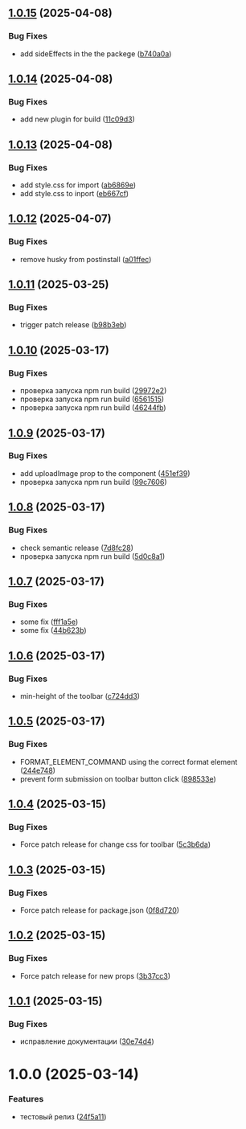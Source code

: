 ## [1.0.15](https://github.com/GmallPlatform/texteditor-lexical/compare/v1.0.14...v1.0.15) (2025-04-08)


### Bug Fixes

* add sideEffects in the the packege ([b740a0a](https://github.com/GmallPlatform/texteditor-lexical/commit/b740a0a43cc466c4cc8bc6eabe2304c3174aae7b))

## [1.0.14](https://github.com/GmallPlatform/texteditor-lexical/compare/v1.0.13...v1.0.14) (2025-04-08)


### Bug Fixes

* add new plugin for build ([11c09d3](https://github.com/GmallPlatform/texteditor-lexical/commit/11c09d3f474c57dbdcdaeaa32514a40cef046b95))

## [1.0.13](https://github.com/GmallPlatform/texteditor-lexical/compare/v1.0.12...v1.0.13) (2025-04-08)


### Bug Fixes

* add style.css for import ([ab6869e](https://github.com/GmallPlatform/texteditor-lexical/commit/ab6869e4b4988765563f3b1b5d4ac2c878722282))
* add style.css to inport ([eb667cf](https://github.com/GmallPlatform/texteditor-lexical/commit/eb667cf3b90f7f63b21659774cd1dd860c544e2c))

## [1.0.12](https://github.com/GmallPlatform/texteditor-lexical/compare/v1.0.11...v1.0.12) (2025-04-07)


### Bug Fixes

* remove husky from postinstall ([a01ffec](https://github.com/GmallPlatform/texteditor-lexical/commit/a01ffecf89e4e0fffad31243f22a02a901b4c912))

## [1.0.11](https://github.com/GmallPlatform/texteditor-lexical/compare/v1.0.10...v1.0.11) (2025-03-25)


### Bug Fixes

* trigger patch release ([b98b3eb](https://github.com/GmallPlatform/texteditor-lexical/commit/b98b3eb747f200f246c8f98a38186d12fb4177fa))

## [1.0.10](https://github.com/GmallPlatform/texteditor-lexical/compare/v1.0.9...v1.0.10) (2025-03-17)


### Bug Fixes

* проверка запуска npm run build ([29972e2](https://github.com/GmallPlatform/texteditor-lexical/commit/29972e28abf1ba75a461f7eda10542f19ec6c89d))
* проверка запуска npm run build ([6561515](https://github.com/GmallPlatform/texteditor-lexical/commit/65615157a8b10c596eb568547176fe73b20bd3af))
* проверка запуска npm run build ([46244fb](https://github.com/GmallPlatform/texteditor-lexical/commit/46244fb529e9bdaaafcee12a4d9638a1dfc7907b))

## [1.0.9](https://github.com/GmallPlatform/texteditor-lexical/compare/v1.0.8...v1.0.9) (2025-03-17)


### Bug Fixes

* add uploadImage prop to the component ([451ef39](https://github.com/GmallPlatform/texteditor-lexical/commit/451ef39a4cde87ab5508e5ffd01ba71f71b09050))
* проверка запуска npm run build ([99c7606](https://github.com/GmallPlatform/texteditor-lexical/commit/99c7606370cfccf71296fc7096eeacebd0b297f9))

## [1.0.8](https://github.com/GmallPlatform/texteditor-lexical/compare/v1.0.7...v1.0.8) (2025-03-17)


### Bug Fixes

* check  semantic release ([7d8fc28](https://github.com/GmallPlatform/texteditor-lexical/commit/7d8fc28c471a48c63ee3a6561539929e163e095a))
* проверка запуска npm run build ([5d0c8a1](https://github.com/GmallPlatform/texteditor-lexical/commit/5d0c8a10c9e01252e5a420f067818ff0c2d35079))

## [1.0.7](https://github.com/GmallPlatform/texteditor-lexical/compare/v1.0.6...v1.0.7) (2025-03-17)


### Bug Fixes

* some fix ([fff1a5e](https://github.com/GmallPlatform/texteditor-lexical/commit/fff1a5e25dd339ff3f7fe70a4d0d974a56584f01))
* some fix ([44b623b](https://github.com/GmallPlatform/texteditor-lexical/commit/44b623b531d29efe8e0bcc2a27dd7eeced8ea4cc))

## [1.0.6](https://github.com/GmallPlatform/texteditor-lexical/compare/v1.0.5...v1.0.6) (2025-03-17)


### Bug Fixes

* min-height of the toolbar ([c724dd3](https://github.com/GmallPlatform/texteditor-lexical/commit/c724dd39f78e18336d2e55d80444b75414dbe3d2))

## [1.0.5](https://github.com/GmallPlatform/texteditor-lexical/compare/v1.0.4...v1.0.5) (2025-03-17)


### Bug Fixes

* FORMAT_ELEMENT_COMMAND using the correct format element ([244e748](https://github.com/GmallPlatform/texteditor-lexical/commit/244e748a28d329baf68784f2f617d2059ca90f2a))
* prevent form submission on toolbar button click ([898533e](https://github.com/GmallPlatform/texteditor-lexical/commit/898533e5cf8d1ec7d91bd0621ee565a9c9b07d04))

## [1.0.4](https://github.com/GmallPlatform/texteditor-lexical/compare/v1.0.3...v1.0.4) (2025-03-15)


### Bug Fixes

* Force patch release for change css for toolbar ([5c3b6da](https://github.com/GmallPlatform/texteditor-lexical/commit/5c3b6da7768293c375f8ace9555ba5b443849498))

## [1.0.3](https://github.com/GmallPlatform/texteditor-lexical/compare/v1.0.2...v1.0.3) (2025-03-15)


### Bug Fixes

* Force patch release for package.json ([0f8d720](https://github.com/GmallPlatform/texteditor-lexical/commit/0f8d720de2df19da2c7f0be5c8b2b309e82403c2))

## [1.0.2](https://github.com/GmallPlatform/texteditor-lexical/compare/v1.0.1...v1.0.2) (2025-03-15)


### Bug Fixes

* Force patch release for new props ([3b37cc3](https://github.com/GmallPlatform/texteditor-lexical/commit/3b37cc302af56e03dfd903fc5c4bbd320445f5a6))

## [1.0.1](https://github.com/GmallPlatform/texteditor-lexical/compare/v1.0.0...v1.0.1) (2025-03-15)


### Bug Fixes

* исправление документации ([30e74d4](https://github.com/GmallPlatform/texteditor-lexical/commit/30e74d437d26484057897e2d7ce0a3023575c4f6))

# 1.0.0 (2025-03-14)


### Features

* тестовый релиз ([24f5a11](https://github.com/GmallPlatform/texteditor-lexical/commit/24f5a115f59dd4fa050dcbe04021d7c6858a088b))
